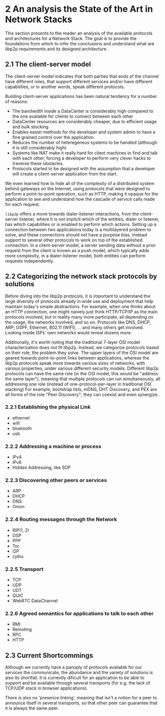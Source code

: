 2 An analysis the State of the Art in Network Stacks
====================================================

This section presents to the reader an analysis of the available protocols and architectures for a Network Stack. The goal is to provide the foundations from which to infer the conclusions and understand what are libp2p requirements and its designed architecture.

## 2.1 The client-server model

The client-server model indicates that both parties that ends of the channel have different roles, that support different services and/or have different capabilities, or in another words, speak different protocols.

Building client-server applications has been natural tendency for a number of reasons:

- The bandwidth inside a DataCenter is considerably high compared to the one available for clients to connect between each other
- DataCenter resources are considerably cheaper, due to efficient usage and bulk stocking
- Enables easier methods for the developer and system admin to have a fine grained control over the application
- Reduces the number of heteregeneus systems to be handled (although it is still considerably high)
- Systems like NAT make it really hard for client machines to find and talk with each other, forcing a developer to perform very clever hacks to traverse these obstacles.
- Protocols started to be designed with the assumption that a developer will create a client-server application from the start.

We even learned how to hide all of the complexity of a distributed system behind gateways on the Internet, using protocols that were designed to perform a point-to-point operation, such as HTTP, making it opaque for the application to see and understand how the cascade of service calls made for each request.

`libp2p` offers a move towards dialer-listener interactions, from the client-server listener, where it is not implicit which of the entities, dialer or listener, has which capabilities or is enabled to perform which actions. Setting up a connection between two applications today is a multilayered problem to solve, and these connections should not have a purpose bias, instead support to several other protocols to work on top of the established connection. In a client-server model, a server sending data without a prior request from the client is known as a push model, which typically adds more complexity, in a dialer-listener model, both entities can perform requests independently.

## 2.2 Categorizing the network stack protocols by solutions

Before diving into the libp2p protocols, it is important to understand the large diversity of protocols already in wide use and deployment that help maintain today's simple abstractions. For example, when one thinks about an HTTP connection, one might naively just think HTTP/TCP/IP as the main protocols involved, but in reality many more participate, all depending on the usage, the networks involved, and so on. Protocols like DNS, DHCP, ARP, OSPF, Ethernet, 802.11 (WiFI), ... and many others get involved. Looking inside ISPs' own networks would reveal dozens more.

Additionally, it's worth noting that the traditional 7-layer OSI model characterization does not fit libp2p. Instead, we categorize protocols based on their role, the problem they solve. The upper layers of the OSI model are geared towards point-to-point links between applications, whereas the libp2p protocols speak more towards various sizes of networks, with various properties, under various different security models. Different libp2p protocols can have the same role (in the OSI model, this would be "address the same layer"), meaning that multiple protocols can run simultaneously, all addressing one role (instead of one-protocol-per-layer in traditional OSI stacking) For example, bootstrap lists, mDNS, DHT Discovery, and PEX are all forms of the role "Peer Discovery"; they can coexist and even synergize.

### 2.2.1 Establishing the physical Link

- ethernet
- wifi
- bluetooth
- usb

### 2.2.2 Addressing a machine or process

- IPv4
- IPv6
- Hidden Addressing, like SDP

### 2.2.3 Discovering other peers or services

- ARP
- DHCP
- DNS
- Onion

### 2.2.4 Routing messages through the Network

- RIP(1, 2)
- OSP
- PPP
- Tor
- I2P
- cjdns

### 2.2.5 Transport

- TCP
- UDP
- UDT
- QUIC
- WebRTC DataChannel

### 2.2.6 Agreed semantics for applications to talk to each other

- RMI
- Remoting
- RPC
- HTTP


## 2.3 Current Shortcommings

Although we currently have a panoply of protocols available for our services the communicate, the abundance and the variety of solutions is also its shortfall. It is currently dificult for an application to be able to support and be available through several transports (for e.g. the lack of TCP/UDP stack in browser applications).

There is also no 'presence linking', meaning that isn't a notion for a peer to announce itself in several transports, so that other peer can guarantee that it is always the same peer.
